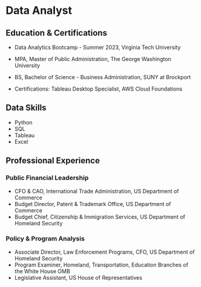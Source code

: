# Data Analyst

## Education & Certifications
* Data Analytics Bootcamp - Summer 2023, Virginia Tech University
* MPA, Master of Public Administration, The George Washington University
* BS, Bachelor of Science - Business Administration, SUNY at Brockport

* Certifications: Tableau Desktop Specialist, AWS Cloud Foundations

## Data Skills
* Python
* SQL
* Tableau
* Excel

## Professional Experience
### Public Financial Leadership
  * CFO & CAO, International Trade Administration, US Department of Commerce
  * Budget Director, Patent & Trademark Office, US Department of Commerce
  * Budget Chief, Citizenship & Immigration Services, US Department of Homeland Security

### Policy & Program Analysis
  * Associate Director, Law Enforcement Programs, CFO, US Department of Homeland Security
  * Program Examiner, Homeland, Transportation, Education Branches of the White House OMB
  * Legislative Assistant, US House of Representatives
